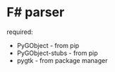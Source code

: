 # F# parser

required:
- PyGObject - from pip
- PyGObject-stubs - from pip
- pygtk - from package manager
